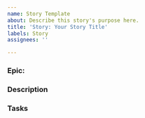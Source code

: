 ```yaml
---
name: Story Template
about: Describe this story's purpose here.
title: 'Story: Your Story Title'
labels: Story
assignees: ''

---
```


### Epic: #

### Description

### Tasks
